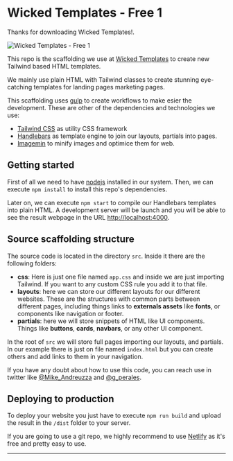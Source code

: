 # Wicked Templates - Free 1

Thanks for downloading Wicked Templates!.

![Wicked Templates - Free 1](https://d33wubrfki0l68.cloudfront.net/06eaf2dfc798dbb773f5f974a3a4e4b2bc6bf055/3db9b/thumbnails/free1.webp)


This repo is the scaffolding we use at [Wicked Templates](https://wickedtemplates.com) to create new
Tailwind based HTML templates.

We mainly use plain HTML with Tailwind classes to create stunning eye-catching templates for landing pages
marketing pages.

This scaffolding uses [gulp](https://gulpjs.com/) to create workflows to make esier the development. These
are other of the dependencies and technologies we use:

- [Tailwind CSS](https://tailwindcss.com/) as utility CSS framework
- [Handlebars](https://handlebarsjs.com/) as template engine to join our layouts, partials into pages.
- [Imagemin](https://github.com/imagemin/imagemin) to minify images and optimice them for web.

## Getting started

First of all we need to have [nodejs](https://nodejs.org/) installed in our system. Then, we can execute
`npm install` to install this repo's dependencies.

Later on, we can execute `npm start` to compile our Handlebars templates into plain HTML. A development
server will be launch and you will be able to see the result webpage in the URL [http://localhost:4000](http://localhost:4000/).

## Source scaffolding structure

The source code is located in the directory `src`. Inside it there are the following folders:

- **css**: Here is just one file named `app.css` and inside we are just importing Tailwind. If you want to
any custom CSS rule you add it to that file.
- **layouts**: here we can store our different layouts for our different websites. These are the structures
with common parts between different pages, including things links to **externals assets** like **fonts**,
or components like navigation or footer.
- **partials**: here we will store snippets of HTML like UI components. Things like **buttons**, **cards**,
**navbars**, or any other UI component.

In the root of `src` we will store full pages importing our layouts, and partials. In our example there is just
on file named `index.html` but you can create others and add links to them in your navigation.

If you have any doubt about how to use this code, you can reach use in twitter like [@Mike_Andreuzza](https://twitter.com/Mike_Andreuzza)
and [@g_perales](https://twitter.com/g_perales).

## Deploying to production

To deploy your website you just have to execute `npm run build` and upload the result in the `/dist` folder
to your server.

If you are going to use a git repo, we highly recommend to use [Netlify](https://www.netlify.com/) as it's free
and pretty easy to use.
****